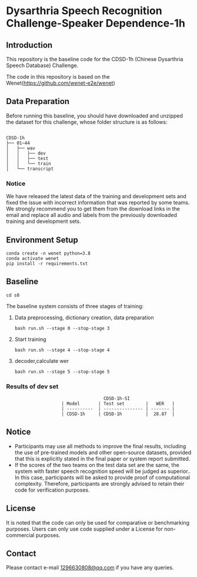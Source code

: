 # Dysarthria Speech Recognition Challenge-Speaker Dependence-1h

## Introduction

This repository is the baseline code for the  CDSD-1h (Chinese Dysarthria Speech Database) Challenge.

The code in this repository is based on the Wenet(https://github.com/wenet-e2e/wenet)

## Data Preparation

Before running this baseline, you should have downloaded and unzipped the dataset for this challenge, whose folder structure is as follows:

```

CDSD-1h
├── 01~44
│   ├── wav
│   │   ├── dev
│   │   ├── test
│   │   └── train
│   └── transcript

```

### Notice

We have released the latest data of the training and development sets and fixed the issue with incorrect information that was reported by some teams. We strongly recommend you to get them from the download links in the email and replace all audio and labels from the previously downloaded training and development sets.

## Environment Setup

```
conda create -n wenet python=3.8
conda activate wenet
pip install -r requirements.txt
```

## Baseline

```
cd s0
```

The baseline system consists of three stages of training:

1. Data preprocessing, dictionary creation, data preparation

   ```
   bash run.sh --stage 0 --stop-stage 3
   ```

2. Start training

   ```
   bash run.sh --stage 4 --stop-stage 4
   ```

3. decoder,calculate wer

   ```
   bash run.sh --stage 5 --stop-stage 5
   ```

### Results of dev set

                                         CDSD-1h-SI
                         | Model       | Test set        |   WER   |
                         | ----------  | --------------- | ------- |            
                         | CDSD-1h     | CDSD-1h         |  28.87  |

## Notice

- Participants may use all methods to improve the final results, including the use of pre-trained models and other open-source datasets, provided that this is explicitly stated in the final paper or system report submitted.
- If the scores of the two teams on the test data set are the same, the system with faster speech recognition speed will be judged as superior.. In this case, participants will be asked to provide proof of computational complexity. Therefore, participants are strongly advised to retain their code for verification purposes.

## License

It is noted that the code can only be used for comparative or benchmarking purposes.  Users can only use code supplied under a License for non-commercial purposes.

## Contact

Please contact e-mail [1296630808@qq.com](mailto:1296630808@qq.com) if you have any queries.
